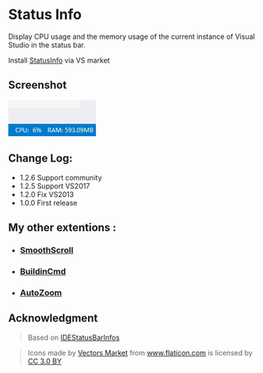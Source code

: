 ﻿# Status Info

Display CPU usage and the memory usage of the current instance of Visual Studio in the status bar.

Install [StatusInfo](https://marketplace.visualstudio.com/items?itemName=lkytal.StatusInfo) via VS market

## Screenshot

![ScreenShot](info.png)

## Change Log:

* 1.2.6 Support community
* 1.2.5 Support VS2017
* 1.2.0 Fix VS2013
* 1.0.0 First release

## My other extentions :

- ### [SmoothScroll](https://marketplace.visualstudio.com/items?itemName=lkytal.SmoothScroll)
- ### [BuildinCmd](https://marketplace.visualstudio.com/items?itemName=lkytal.BuiltinCmd)
- ### [AutoZoom](https://marketplace.visualstudio.com/items?itemName=lkytal.AutoZoom)

## Acknowledgment

> Based on [IDEStatusBarInfos](https://visualstudiogallery.msdn.microsoft.com/4becefef-6915-4fdb-ad46-296ef285c279)

> <div>Icons made by <a href="https://www.flaticon.com/authors/vectors-market" title="Vectors Market">Vectors Market</a> from <a href="https://www.flaticon.com" title="Flaticon">www.flaticon.com</a> is licensed by <a href="https://creativecommons.org/licenses/by/3.0/" title="Creative Commons BY 3.0" target="_blank">CC 3.0 BY</a></div>

